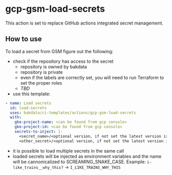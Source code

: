 # gcp-gsm-load-secrets 

This action is set to replace GitHub actions integrated secret management.

## How to use
To load a secret from GSM figure out the following:
- check if the repository has access to the secret
  - repository is owned by bakdata
  - repository is private
  - even if the labels are correctly set, you will need to run Terraform to set the proper roles
  - *TBD*
- use this template: 
```yaml
- name: Load secrets
  id: load-secrets
  uses: bakdata/ci-templates/actions/gcp-gsm-load-secrets
  with:
    gke-project-name: <can be found from gcp console>
    gke-project-id: <can be found from gcp console>
    secrets-to-inject: |-
      <secret_name>/<optional version, if not set the latest version is loaded>
      <other_secret>/<optional version, if not set the latest version is loaded>
```
- it is possible to load multiple secrets in the same call
- loaded secrets  will be injected as environment variables and the name will be cannonicalized to SCREAMING_SNAKE_CASE. Example: `i-like_trains__why_this?` -> `I_LIKE_TRAINS_WHY_THIS`